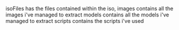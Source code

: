isoFiles has the files contained within the iso,
images contains all the images i've managed to extract
models contains all the models i've managed to extract
scripts contains the scripts i've used

